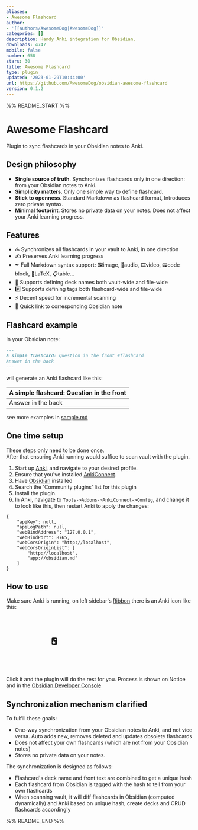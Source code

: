 ```yaml
---
aliases:
- Awesome Flashcard
author:
- '[[authors/AwesomeDog|AwesomeDog]]'
categories: []
description: Handy Anki integration for Obsidian.
downloads: 4747
mobile: false
number: 658
stars: 30
title: Awesome Flashcard
type: plugin
updated: '2023-01-29T10:44:00'
url: https://github.com/AwesomeDog/obsidian-awesome-flashcard
version: 0.1.2
---
```


%% README_START %%

# Awesome Flashcard

Plugin to sync flashcards in your Obsidian notes to Anki.

## Design philosophy

- **Single source of truth**. Synchronizes flashcards only in one direction: from your Obsidian notes to
  Anki.
- **Simplicity matters**. Only one simple way to define flashcard.
- **Stick to openness**. Standard Markdown as flashcard format, Introduces zero private syntax.
- **Minimal footprint**. Stores no private data on your notes. Does not affect your Anki learning progress.

## Features

- ♳ Synchronizes all flashcards in your vault to Anki, in one direction
- ✍ Preserves Anki learning progress
- ✒ Full Markdown syntax support: 🖼️image, 🎤audio, 🎞️video, 📟code block, 🔢LaTeX, 📋table...
- 🎴 Supports defining deck names both vault-wide and file-wide
- #️⃣ Supports defining tags both flashcard-wide and file-wide
- ⚡ Decent speed for incremental scanning
- 🔗 Quick link to corresponding Obsidian note

## Flashcard example

In your Obsidian note:

```markdown
---
A simple flashcard: Question in the front #flashcard
Answer in the back
---
```

will generate an Anki flashcard like this:

| A simple flashcard: Question in the front |
|-------------------------------------------|
| Answer in the back                        |

see more examples in [sample.md](tests/files/sample.md)

## One time setup

These steps only need to be done once.  
After that ensuring Anki running would suffice to scan vault with the plugin.

1. Start up [Anki](https://apps.ankiweb.net/), and navigate to your desired profile.
2. Ensure that you've installed [AnkiConnect](https://github.com/FooSoft/anki-connect).
3. Have [Obsidian](https://obsidian.md/) installed
4. Search the 'Community plugins' list for this plugin
5. Install the plugin.
6. In Anki, navigate to `Tools->Addons->AnkiConnect->Config`, and change it to look like this, then restart Anki to
   apply the changes:

```
{
    "apiKey": null,
    "apiLogPath": null,
    "webBindAddress": "127.0.0.1",
    "webBindPort": 8765,
    "webCorsOrigin": "http://localhost",
    "webCorsOriginList": [
        "http://localhost",
        "app://obsidian.md"
    ]
}
```

## How to use

Make sure Anki is running, on left sidebar's [Ribbon](https://help.obsidian.md/User+interface/Workspace/Ribbon) there is
an Anki icon like this:

<svg transform="scale(0.2)">
<path fill="currentColor" stroke="currentColor" d="M 27.00,3.53 C 18.43,6.28 16.05,10.38 16.00,19.00 16.00,19.00 16.00,80.00 16.00,80.00 16.00,82.44 15.87,85.73 16.74,88.00 20.66,98.22 32.23,97.00 41.00,97.00 41.00,97.00 69.00,97.00 69.00,97.00 76.63,96.99 82.81,95.84 86.35,88.00 88.64,82.94 88.00,72.79 88.00,67.00 88.00,67.00 88.00,24.00 88.00,24.00 87.99,16.51 87.72,10.42 80.98,5.65 76.04,2.15 69.73,3.00 64.00,3.00 64.00,3.00 27.00,3.53 27.00,3.53 Z M 68.89,15.71 C 74.04,15.96 71.96,19.20 74.01,22.68 74.01,22.68 76.72,25.74 76.72,25.74 80.91,30.85 74.53,31.03 71.92,34.29 70.70,35.81 70.05,38.73 67.81,39.09 65.64,39.43 63.83,37.03 61.83,36.00 59.14,34.63 56.30,35.24 55.08,33.40 53.56,31.11 56.11,28.55 56.20,25.00 56.24,23.28 55.32,20.97 56.20,19.35 57.67,16.66 60.89,18.51 64.00,17.71 64.00,17.71 68.89,15.71 68.89,15.71 Z M 43.06,43.86 C 49.81,45.71 48.65,51.49 53.21,53.94 56.13,55.51 59.53,53.51 62.94,54.44 64.83,54.96 66.30,56.05 66.54,58.11 67.10,62.74 60.87,66.31 60.69,71.00 60.57,74.03 64.97,81.26 61.40,83.96 57.63,86.82 51.36,80.81 47.00,82.22 43.96,83.20 40.23,88.11 36.11,87.55 29.79,86.71 33.95,77.99 32.40,74.18 30.78,70.20 24.67,68.95 23.17,64.97 22.34,62.79 23.39,61.30 25.15,60.09 28.29,57.92 32.74,58.49 35.44,55.57 39.11,51.60 36.60,45.74 43.06,43.86 Z" />
</svg>

Click it and the plugin will do the rest for you.
Process is shown on Notice and in the [Obsidian Developer Console](https://forum.obsidian.md/t/how-to-access-the-console/16703/9)

## Synchronization mechanism clarified

To fulfill these goals:

- One-way synchronization from your Obsidian notes to Anki, and not vice versa. Auto adds new, removes deleted and
  updates obsolete flashcards
- Does not affect your own flashcards (which are not from your Obsidian notes)
- Stores no private data on your notes.

The synchronization is designed as follows:

- Flashcard's deck name and front text are combined to get a unique hash
- Each flashcard from Obsidian is tagged with the hash to tell from your own flashcards
- When scanning vault, it will diff flashcards in Obsidian (computed dynamically) and Anki based on unique hash, create decks and CRUD flashcards accordingly


%% README_END %%